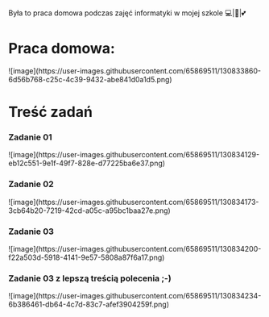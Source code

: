 Była to praca domowa podczas zajęć informatyki w mojej szkole 💻|🐍|💕

<h1>Praca domowa:</h1>
![image](https://user-images.githubusercontent.com/65869511/130833860-6d56b768-c25c-4c39-9432-abe841d0a1d5.png)



<h1>Treść zadań</h1>

<h3>Zadanie 01</h3>
![image](https://user-images.githubusercontent.com/65869511/130834129-eb12c551-9e1f-49f7-828e-d77225ba6e37.png)

<h3>Zadanie 02</h3>
![image](https://user-images.githubusercontent.com/65869511/130834173-3cb64b20-7219-42cd-a05c-a95bc1baa27e.png)

<h3>Zadanie 03</h3>
![image](https://user-images.githubusercontent.com/65869511/130834200-f22a503d-5918-4141-9e57-5808a87f6a17.png)

<h3>Zadanie 03 z lepszą treścią polecenia ;-)</h3>
![image](https://user-images.githubusercontent.com/65869511/130834234-6b386461-db64-4c7d-83c7-afef3904259f.png)


